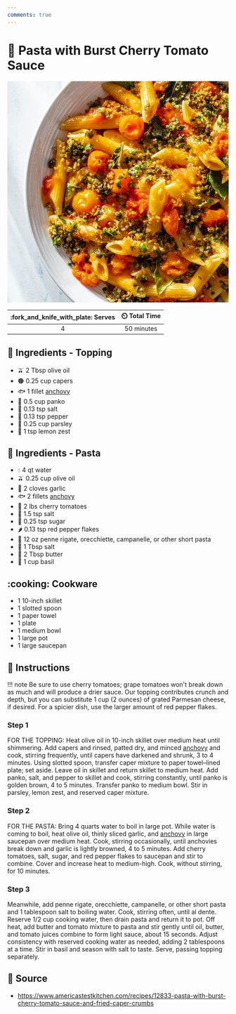 ```yaml
---
comments: true
---
```

# :spaghetti: Pasta with Burst Cherry Tomato Sauce

![Pasta with Burst Cherry Tomato Sauce](../assets/images/pasta-with-burst-cherry-tomato-sauce.jpg)

| :fork_and_knife_with_plate: Serves | :timer_clock: Total Time |
|:----------------------------------:|:-----------------------: |
| 4 | 50 minutes |

## :salt: Ingredients - Topping

- :olive: 2 Tbsp olive oil
- :brown_circle: 0.25 cup capers
- :fish: 1 fillet [anchovy][1]
- :bread: 0.5 cup panko
- :salt: 0.13 tsp salt
- :salt: 0.13 tsp pepper
- :herb: 0.25 cup parsley
- :lemon: 1 tsp lemon zest

## :salt: Ingredients - Pasta

- :droplet: 4 qt water
- :olive: 0.25 cup olive oil
- :garlic: 2 cloves garlic
- :fish: 2 fillets [anchovy][1]
- :tomato: 2 lbs cherry tomatoes
- :salt: 1.5 tsp salt
- :candy: 0.25 tsp sugar
- :hot_pepper: 0.13 tsp red pepper flakes
- :spaghetti: 12 oz penne rigate, orecchiette, campanelle, or other short pasta
- :salt: 1 Tbsp salt
- :butter: 2 Tbsp butter
- :herb: 1 cup basil

## :cooking: Cookware

- 1 10-inch skillet
- 1 slotted spoon
- 1 paper towel
- 1 plate
- 1 medium bowl
- 1 large pot
- 1 large saucepan

## :pencil: Instructions

!!! note
    Be sure to use cherry tomatoes; grape tomatoes won't break down as much and will produce a drier sauce. Our topping
    contributes crunch and depth, but you can substitute 1 cup (2 ounces) of grated Parmesan cheese, if desired. For a
    spicier dish, use the larger amount of red pepper flakes.

### Step 1

FOR THE TOPPING: Heat olive oil in 10-inch skillet over medium heat until shimmering. Add capers and rinsed, patted dry,
and minced [anchovy][1] and cook, stirring frequently, until capers have darkened and shrunk, 3 to 4 minutes. Using
slotted spoon, transfer caper mixture to paper towel–lined plate; set aside. Leave oil in skillet and return skillet to
medium heat. Add panko, salt, and pepper to skillet and cook, stirring constantly, until panko is golden brown, 4 to 5
minutes. Transfer panko to medium bowl. Stir in parsley, lemon zest, and reserved caper mixture.

### Step 2

FOR THE PASTA: Bring 4 quarts water to boil in large pot. While water is coming to boil, heat olive oil, thinly sliced
garlic, and [anchovy][1] in large saucepan over medium heat. Cook, stirring occasionally, until anchovies break down
and garlic is lightly browned, 4 to 5 minutes. Add cherry tomatoes, salt, sugar, and red pepper flakes to saucepan and
stir to combine. Cover and increase heat to medium-high. Cook, without stirring, for 10 minutes.

### Step 3

Meanwhile, add penne rigate, orecchiette, campanelle, or other short pasta and 1 tablespoon salt to boiling water. Cook,
stirring often, until al dente. Reserve 1/2 cup cooking water, then drain pasta and return it to pot. Off heat, add
butter and tomato mixture to pasta and stir gently until oil, butter, and tomato juices combine to form light sauce,
about 15 seconds. Adjust consistency with reserved cooking water as needed, adding 2 tablespoons at a time. Stir in
basil and season with salt to taste. Serve, passing topping separately.

## :link: Source

- <https://www.americastestkitchen.com/recipes/12833-pasta-with-burst-cherry-tomato-sauce-and-fried-caper-crumbs>

[1]: <../reference/equivalents-and-substitutes.md#anchovy>
